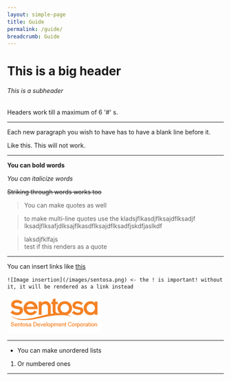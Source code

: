 ```yaml
---
layout: simple-page
title: Guide
permalink: /guide/
breadcrumb: Guide
---
```


# This is a big header
###### This is a subheader

Headers work till a maximum of 6 '#' s.

---

Each new paragraph you wish to have has to have a blank line before it.

Like this.
This will not work.

---

**You can bold words**

*You can italicize words*

~~Striking through words works too~~ 

> You can make quotes as well

> to make multi-line quotes use the kladsjflkasdjflksajdflksadjf <br/>
 lksadjflksafjdlksajflkasdflksajdflksadfjskdfjaslkdf

> laksdjfklfajs<br>
test if this renders as a quote

---

You can insert links like [this](https://isomer.gov.sg)

```
![Image insertion](/images/sentosa.png) <- the ! is important! without it, it will be rendered as a link instead
```
![Image insertion](/images/sentosa.png)

---

- You can make unordered lists

1. Or numbered ones

----

